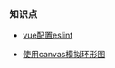 ### 知识点 ###

- [vue配置eslint](https://github.com/qingzhu1224/font-end-blog/blob/master/markdown/eslintConfig.md)

- [使用canvas模拟环形图](https://github.com/qingzhu1224/font-end-blog/blob/master/markdown/canvas.md)